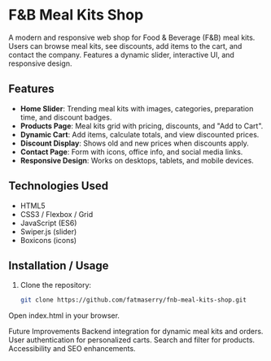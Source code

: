 # F&B Meal Kits Shop

A modern and responsive web shop for Food & Beverage (F&B) meal kits. Users can browse meal kits, see discounts, add items to the cart, and contact the company. Features a dynamic slider, interactive UI, and responsive design.

## Features

- **Home Slider**: Trending meal kits with images, categories, preparation time, and discount badges.
- **Products Page**: Meal kits grid with pricing, discounts, and "Add to Cart".
- **Dynamic Cart**: Add items, calculate totals, and view discounted prices.
- **Discount Display**: Shows old and new prices when discounts apply.
- **Contact Page**: Form with icons, office info, and social media links.
- **Responsive Design**: Works on desktops, tablets, and mobile devices.

## Technologies Used

- HTML5
- CSS3 / Flexbox / Grid
- JavaScript (ES6)
- Swiper.js (slider)
- Boxicons (icons)

## Installation / Usage

1. Clone the repository:
   ```bash
   git clone https://github.com/fatmaserry/fnb-meal-kits-shop.git
   ```
Open index.html in your browser.

Future Improvements
Backend integration for dynamic meal kits and orders.
User authentication for personalized carts.
Search and filter for products.
Accessibility and SEO enhancements.

